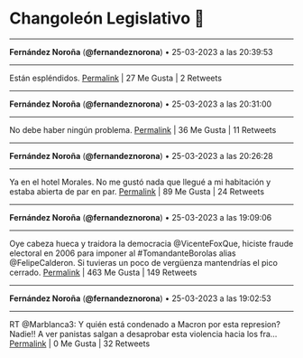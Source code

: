 # Changoleón Legislativo 🙈
*****
**Fernández Noroña** (**@fernandeznorona**) • 25-03-2023 a las 20:39:53
*****
Están espléndidos.
[Permalink](https://twitter.com/fernandeznorona/status/1639849628534177793) | 27 Me Gusta | 2 Retweets
*****
**Fernández Noroña** (**@fernandeznorona**) • 25-03-2023 a las 20:31:00
*****
No debe haber ningún problema.
[Permalink](https://twitter.com/fernandeznorona/status/1639847393955807233) | 36 Me Gusta | 11 Retweets
*****
**Fernández Noroña** (**@fernandeznorona**) • 25-03-2023 a las 20:26:28
*****
Ya en el hotel Morales. No me gustó nada que llegué a mi habitación y estaba abierta de par en par.
[Permalink](https://twitter.com/fernandeznorona/status/1639846254573150214) | 89 Me Gusta | 24 Retweets
*****
**Fernández Noroña** (**@fernandeznorona**) • 25-03-2023 a las 19:09:06
*****
Oye cabeza hueca y traidora la democracia @VicenteFoxQue, hiciste fraude electoral en 2006 para imponer al #TomandanteBorolas alias @FelipeCalderon. Si tuvieras un poco de vergüenza mantendrías el pico cerrado.
[Permalink](https://twitter.com/fernandeznorona/status/1639826782978277376) | 463 Me Gusta | 149 Retweets
*****
**Fernández Noroña** (**@fernandeznorona**) • 25-03-2023 a las 19:02:53
*****
RT @Marblanca3: Y quién está condenado a Macron por esta represion? Nadie!! A ver panistas salgan a desaprobar esta violencia hacia los fra…
[Permalink](https://twitter.com/fernandeznorona/status/1639825218544738307) | 0 Me Gusta | 32 Retweets